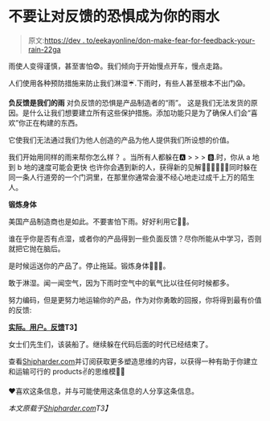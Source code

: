 # 不要让对反馈的恐惧成为你的雨水

> 原文:[https://dev . to/eekayonline/don-make-fear-for-feedback-your-rain-22ga](https://dev.to/eekayonline/dont-make-fear-for-feedback-your-rain-22ga)

雨使人变得谨慎，甚至害怕😨。我们倾向于开始慢点开车，慢点走路。

人们使用各种预防措施来防止我们淋湿☔️.下雨时，有些人甚至根本不出门😱。

**负反馈是我们的雨**
对负反馈的恐惧是产品制造者的“雨”。
这是我们无法发货的原因。是什么让我们想要建立所有这些保护措施。添加功能只是为了确保人们会“喜欢”你正在构建的东西。

它使我们无法通过我们为他人创造的产品为他人提供我们所设想的价值。

我们开始用同样的雨来帮你怎么样？
。当所有人都躲在🅰️ > > > 🅱️.时，你从 a 地到 b 地的速度可能会更快
也许你会遇到新的人，获得新的见解👩🏽‍🎓👨🏻‍🎓同时躲在同一条人行道旁的一个门洞里，在那里你通常会漫不经心地走过成千上万的陌生人。

**锻炼身体**

美国产品制造商也是如此。不要害怕下雨。好好利用它💪🏻。

谁在乎你是否有点湿，或者你的产品得到一些负面反馈？尽你所能从中学习，否则就把它抛在脑后。

是时候运送你的产品了。停止拖延。锻炼身体💪🏻🔥。

敢于淋湿。闻一闻空气，因为下雨时空气中的氧气比以往任何时候都多。

努力编码，但是更努力地运输你的产品，作为对你勇敢的回报，你将得到最有价值的反馈:

**[实际。用户。反馈](https://dev.to/eekayonline/actual-user-feedback-is-the-most-valuable-kind-2c47)T3】**

女士们先生们，该装船了。继续躲在代码后面的时代已经结束了。

查看[Shipharder.com](//www.shipharer.com)并订阅获取更多塑造思维的内容，以获得一种有助于你建立和运输可行的 products✌的思维模式🏻

❤️喜欢这条信息，并与可能使用这条信息的人分享这条信息。

*本文原载于[Shipharder.com](https://www.shipharder.com/dont-let-fear-for-feedback-be-your-rain/)T3】*